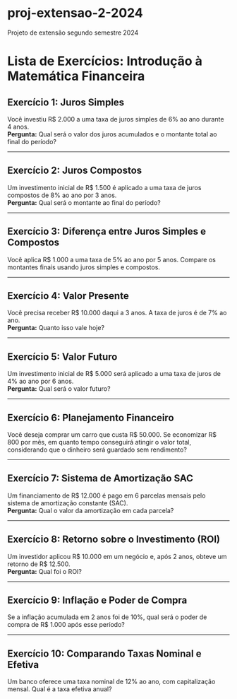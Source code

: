 # proj-extensao-2-2024

Projeto de extensão segundo semestre 2024

# Lista de Exercícios: Introdução à Matemática Financeira

## Exercício 1: Juros Simples
Você investiu R$ 2.000 a uma taxa de juros simples de 6% ao ano durante 4 anos.  
**Pergunta:** Qual será o valor dos juros acumulados e o montante total ao final do período?  

---

## Exercício 2: Juros Compostos
Um investimento inicial de R$ 1.500 é aplicado a uma taxa de juros compostos de 8% ao ano por 3 anos.  
**Pergunta:** Qual será o montante ao final do período?  

---

## Exercício 3: Diferença entre Juros Simples e Compostos
Você aplica R$ 1.000 a uma taxa de 5% ao ano por 5 anos. Compare os montantes finais usando juros simples e compostos.  

---

## Exercício 4: Valor Presente
Você precisa receber R$ 10.000 daqui a 3 anos. A taxa de juros é de 7% ao ano.  
**Pergunta:** Quanto isso vale hoje?  

---

## Exercício 5: Valor Futuro
Um investimento inicial de R$ 5.000 será aplicado a uma taxa de juros de 4% ao ano por 6 anos.  
**Pergunta:** Qual será o valor futuro?  

---

## Exercício 6: Planejamento Financeiro
Você deseja comprar um carro que custa R$ 50.000. Se economizar R$ 800 por mês, em quanto tempo conseguirá atingir o valor total, considerando que o dinheiro será guardado sem rendimento?  

---

## Exercício 7: Sistema de Amortização SAC
Um financiamento de R$ 12.000 é pago em 6 parcelas mensais pelo sistema de amortização constante (SAC).  
**Pergunta:** Qual o valor da amortização em cada parcela?  

---

## Exercício 8: Retorno sobre o Investimento (ROI)
Um investidor aplicou R$ 10.000 em um negócio e, após 2 anos, obteve um retorno de R$ 12.500.  
**Pergunta:** Qual foi o ROI?  

---

## Exercício 9: Inflação e Poder de Compra
Se a inflação acumulada em 2 anos foi de 10%, qual será o poder de compra de R$ 1.000 após esse período?  

---

## Exercício 10: Comparando Taxas Nominal e Efetiva
Um banco oferece uma taxa nominal de 12% ao ano, com capitalização mensal. Qual é a taxa efetiva anual?  
